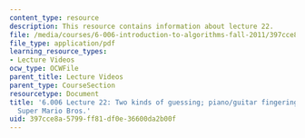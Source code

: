 ```yaml
---
content_type: resource
description: This resource contains information about lecture 22.
file: /media/courses/6-006-introduction-to-algorithms-fall-2011/397cce8a5799ff81df0e36600da2b00f_MIT6_006F11_lec22.pdf
file_type: application/pdf
learning_resource_types:
- Lecture Videos
ocw_type: OCWFile
parent_title: Lecture Videos
parent_type: CourseSection
resourcetype: Document
title: '6.006 Lecture 22: Two kinds of guessing; piano/guitar fingering, Tetris training,
  Super Mario Bros.'
uid: 397cce8a-5799-ff81-df0e-36600da2b00f
---
```

